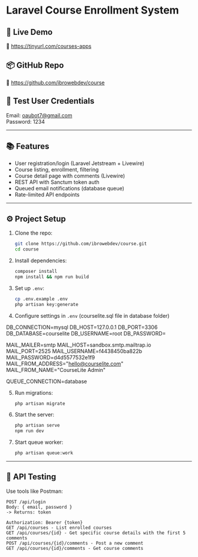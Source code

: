 # Laravel Course Enrollment System

## 🚀 Live Demo
🔗 https://tinyurl.com/courses-apps

## 📦 GitHub Repo
🔗 https://github.com/ibrowebdev/course

## 👤 Test User Credentials
Email: oaubot7@gmail.com  
Password: 1234

---

## 📚 Features
- User registration/login (Laravel Jetstream + Livewire)
- Course listing, enrollment, filtering
- Course detail page with comments (Livewire)
- REST API with Sanctum token auth
- Queued email notifications (database queue)
- Rate-limited API endpoints

---

## ⚙️ Project Setup

1. Clone the repo:
    ```bash
    git clone https://github.com/ibrowebdev/course.git
    cd course
    ```

2. Install dependencies:
    ```bash
    composer install
    npm install && npm run build
    ```

3. Set up `.env`:
    ```bash
    cp .env.example .env
    php artisan key:generate
    ```

4. Configure  settings in `.env` (courselite.sql file in database folder)
   
DB_CONNECTION=mysql
DB_HOST=127.0.0.1
DB_PORT=3306
DB_DATABASE=courselite
DB_USERNAME=root
DB_PASSWORD=

MAIL_MAILER=smtp
MAIL_HOST=sandbox.smtp.mailtrap.io
MAIL_PORT=2525
MAIL_USERNAME=f4438450ba822b
MAIL_PASSWORD=d4d5577532e1f9
MAIL_FROM_ADDRESS="hello@courselite.com"
MAIL_FROM_NAME="CourseLite Admin"

QUEUE_CONNECTION=database

5. Run migrations:
    ```bash
    php artisan migrate
    ```
    

6. Start the server:
    ```bash
    php artisan serve
    npm run dev
    ```

8. Start queue worker:
    ```bash
    php artisan queue:work
    ```


---
## 🧪 API Testing

Use tools like Postman:

```http
POST /api/login
Body: { email, password }
-> Returns: token

Authorization: Bearer {token}
GET /api/courses - List enrolled courses
GET /api/courses/{id} - Get specific course details with the first 5 comments
POST /api/courses/{id}/comments - Post a new comment
GET /api/courses/{id}/comments - Get course comments
